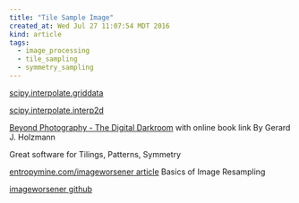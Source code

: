 ```yaml
---
title: "Tile Sample Image"
created_at: Wed Jul 27 11:07:54 MDT 2016
kind: article
tags:
  - image_processing
  - tile_sampling
  - symmetry_sampling
---
```


<a href="http://docs.scipy.org/doc/scipy-0.14.0/reference/generated/scipy.interpolate.griddata.html" target="_blank">scipy.interpolate.griddata</a>

<a href="http://docs.scipy.org/doc/scipy-0.14.0/reference/generated/scipy.interpolate.interp2d.html" target="_blank">scipy.interpolate.interp2d</a>

<a href="http://spinroot.com/pico/" target="_blank">Beyond Photography - The Digital Darkroom</a> with online book link
By Gerard J. Holzmann

<a href="http://xahlee.info/math_software/tilings.html" target="_blank"></a>
Great software for Tilings, Patterns, Symmetry

<a href="http://entropymine.com/imageworsener/resample/" target="_blank">entropymine.com/imageworsener article</a>
Basics of Image Resampling

<a href="https://github.com/jsummers/imageworsener" target="_blank">imageworsener github</a>


<!--
html boilerplate
<a href="" target="_blank"></a>
<a name=""></a>
<img src="" width="400px">
<ul>
  <li></li>
</ul>
<pre>
</pre>
<pre><code>
</code></pre>
-->
